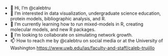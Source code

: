 - 👋 Hi, I’m @calebtru
- 👀 I’m interested in data visualization, undergraduate science education, protein models, bibliographic analysis, and R. 
- 🌱 I’m currently learning how to run mixed-models in R, creating molecular models, and new R packages.
- 💞️ I’m looking to collaborate on simulating network growth.
- 📫 How to reach me by @calebtru on social media or at the University of Washington https://www.uwb.edu/ias/faculty-and-staff/caleb-trujillo 

<!---
calebtru/calebtru is a ✨ special ✨ repository because its `README.md` (this file) appears on your GitHub profile.
You can click the Preview link to take a look at your changes.
--->
